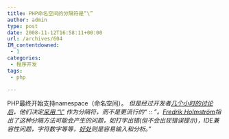 ```yaml
---
title: PHP命名空间的分隔符是“\”
author: admin
type: post
date: 2008-11-12T16:58:11+00:00
url: /archives/604
IM_contentdowned:
 - 1
categories:
 - 程序开发
tags:
 - php

---
```

PHP最终开始支持namespace（命名空间）。 _但是经过开发者[几个小时的讨论后][1]，他们决定[采用 “\”][2] 作为分隔符，而不是更流行的“ :: ”。[Fredrik Holmström][3]指出了这种分隔方法可能会产生的问题，如打字出错(但不会出现错误提示)，IDE兼容性问题，字符数字等等，[好处][4]则是容易输入和分析。”_

 [1]: http://wiki.php.net/_media/rfc/php.ns.txt?id=rfc%3Anamespaceseparator&cache=cache
 [2]: http://news.php.net/php.internals/41374
 [3]: http://loveandtheft.org/2008/10/26/set-sail-for-fail-php-namespaces/
 [4]: http://wiki.php.net/rfc/namespaceseparator